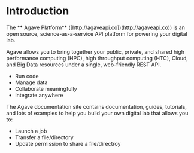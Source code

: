 # Introduction

The ** Agave Platform** ([http://agaveapi.co])(http://agaveapi.co)) is an open source, science-as-a-service API platform for powering your digital lab.

Agave allows you to bring together your public, private, and shared high performance computing (HPC), high throughput computing (HTC), Cloud, and Big Data resources under a single, web-friendly REST API.

* Run code
* Manage data
* Collaborate meaningfully
* Integrate anywhere

The Agave documentation site contains documentation, guides, tutorials, and lots of examples to help you build your own digital lab that allows you to:

* Launch a job
* Transfer a file/directory
* Update permission to share a file/directroy

